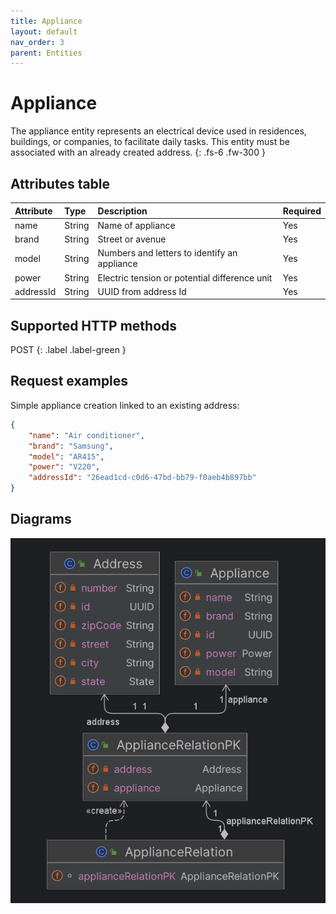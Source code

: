 ```yaml
---
title: Appliance
layout: default
nav_order: 3
parent: Entities
---
```


# Appliance

The appliance entity represents an electrical device used in residences, buildings, or companies, to facilitate daily tasks.
This entity must be associated with an already created address.
{: .fs-6 .fw-300 }

## Attributes table

| Attribute | Type   | Description                                   | Required |
|:----------|:-------|:----------------------------------------------|:---------|
| name      | String | Name of appliance                             | Yes      |
| brand     | String | Street or avenue                              | Yes      |
| model     | String | Numbers and letters to identify an appliance  | Yes      |
| power     | String | Electric tension or potential difference unit | Yes      |
| addressId | String | UUID from address Id                          | Yes      |

## Supported HTTP methods

<span class="fs-5 lh-default">
POST
</span>
{: .label .label-green }

## Request examples

Simple appliance creation linked to an existing address:

```json
{
    "name": "Air conditioner",
    "brand": "Samsung",
    "model": "AR415",
    "power": "V220",
    "addressId": "26ead1cd-c0d6-47bd-bb79-f0aeb4b897bb"
}
```

## Diagrams

![img.png](../images/diagram-appliance.png)
